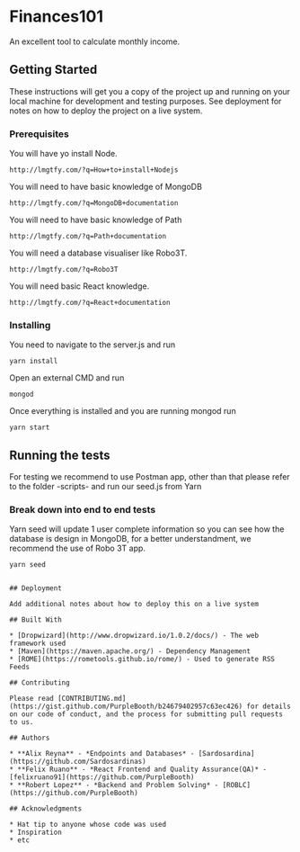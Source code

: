 # Finances101

An excellent tool to calculate monthly income.

## Getting Started

These instructions will get you a copy of the project up and running on your local machine for development and testing purposes. See deployment for notes on how to deploy the project on a live system.

### Prerequisites

You will have yo install Node.

```
http://lmgtfy.com/?q=How+to+install+Nodejs

```

You will need to have basic knowledge of MongoDB

```
http://lmgtfy.com/?q=MongoDB+documentation

```

You will need to have basic knowledge of Path

```
http://lmgtfy.com/?q=Path+documentation

```

You will need a database visualiser like Robo3T.

```
http://lmgtfy.com/?q=Robo3T

```

You will need basic React knowledge.

```
http://lmgtfy.com/?q=React+documentation

```

### Installing

You need to navigate to the server.js and run 

```
yarn install
```

Open an external CMD and run

```
mongod
```

Once everything is installed and you are running mongod run

```
yarn start
```

## Running the tests

For testing we recommend to use Postman app, other than that please refer to the folder -scripts- and run our seed.js from Yarn

### Break down into end to end tests

Yarn seed will update 1 user complete information so you can see how the database is design in MongoDB, for a better understandment, we recommend the use of Robo 3T app.

```
yarn seed
```


```

## Deployment

Add additional notes about how to deploy this on a live system

## Built With

* [Dropwizard](http://www.dropwizard.io/1.0.2/docs/) - The web framework used
* [Maven](https://maven.apache.org/) - Dependency Management
* [ROME](https://rometools.github.io/rome/) - Used to generate RSS Feeds

## Contributing

Please read [CONTRIBUTING.md](https://gist.github.com/PurpleBooth/b24679402957c63ec426) for details on our code of conduct, and the process for submitting pull requests to us.

## Authors

* **Alix Reyna** - *Endpoints and Databases* - [Sardosardina](https://github.com/Sardosardinas)
* **Felix Ruano** - *React Frontend and Quality Assurance(QA)* - [felixruano91](https://github.com/PurpleBooth)
* **Robert Lopez** - *Backend and Problem Solving* - [ROBLC](https://github.com/PurpleBooth)

## Acknowledgments

* Hat tip to anyone whose code was used
* Inspiration
* etc
